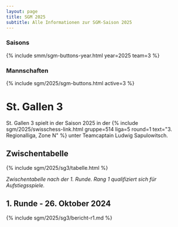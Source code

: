 ```yaml
---
layout: page
title: SGM 2025
subtitle: Alle Informationen zur SGM-Saison 2025
---
```


### Saisons

{% include smm/sgm-buttons-year.html year=2025 team=3 %}

### Mannschaften

{% include sgm/2025/sgm-buttons.html active=3 %}

# St. Gallen 3

St. Gallen 3 spielt in der Saison 2025 in der
{% include sgm/2025/swisschess-link.html gruppe=514 liga=5 round=1 text="3. Regionalliga, Zone N" %}
unter Teamcaptain Ludwig Sapulowitsch.

## Zwischentabelle

{% include sgm/2025/sg3/tabelle.html %}

_Zwischentabelle nach der 1. Runde. Rang 1 qualifiziert sich für Aufstiegsspiele._

## 1. Runde - 26. Oktober 2024

{% include sgm/2025/sg3/bericht-r1.md %}

<style>
table th, table td:nth-of-type(4) {
    white-space: nowrap;
}
</style>
